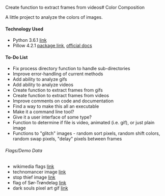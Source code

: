 Create function to extract frames from videos# Color Composition

A little project to analyze the colors of images.

#### Technology Used
* Python 3.6.1 [link](https://www.python.org/downloads/release/python-361/) 
* Pillow 4.2.1 [package link](https://pypi.python.org/pypi/Pillow/4.2.1), [official docs](https://pillow.readthedocs.io/en/4.2.x/)

#### To-Do List
* Fix process directory function to handle sub-directories
* Improve error-handling of current methods
* Add ability to analyze gifs
* Add ability to analyze videos
* Create function to extract frames from gifs
* Create function to extract frames from videos
* Improve comments on code and documentation
* Find a way to make this all an executable
* Make it a command line tool?
* Give it a user interface of some type?
* Function to determine if file is video, animated (i.e. gif), or just plain image
* Functions to "glitch" images - random sort pixels, random shift colors, random swap pixels, "delay" pixels between frames 

###### Flags/Demo Data
* wikimedia flags [link](https://commons.wikimedia.org/wiki/Category:SVG_sovereign_state_flags)
* technomancer image [link](https://www.reddit.com/r/Art/comments/6h6vn7/technomancer_ink_and_watercolor_a3/)
* stop thief image [link](https://www.reddit.com/r/roguelikedev/comments/688r21/stop_thief_a_mockup/)
* flag of Sør-Trøndelag [link](https://upload.wikimedia.org/wikipedia/commons/thumb/c/cd/Flag_of_S%C3%B8r-Tr%C3%B8ndelag.svg/1280px-Flag_of_S%C3%B8r-Tr%C3%B8ndelag.svg.png)
* dark souls pixel art gif [link](https://www.reddit.com/r/gaming/comments/6nb14v/dark_souls_pixel_art_gif/)
